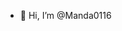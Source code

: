 - 👋 Hi, I’m @Manda0116

<!---
Manda0116/Manda0116 is a ✨ special ✨ repository because its `README.md` (this file) appears on your GitHub profile.
You can click the Preview link to take a look at your changes.
--->
